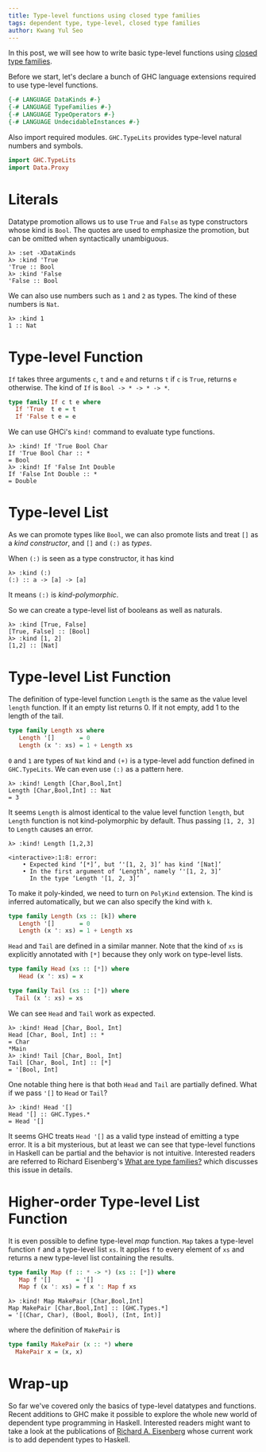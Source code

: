 ```yaml
---
title: Type-level functions using closed type families
tags: dependent type, type-level, closed type families
author: Kwang Yul Seo
---
```

In this post, we will see how to write basic type-level functions using [closed type families][closed].

Before we start, let's declare a bunch of GHC language extensions required to use type-level functions.

```haskell
{-# LANGUAGE DataKinds #-}
{-# LANGUAGE TypeFamilies #-}
{-# LANGUAGE TypeOperators #-}
{-# LANGUAGE UndecidableInstances #-}
```

Also import required modules. `GHC.TypeLits` provides type-level natural numbers and symbols.

```haskell
import GHC.TypeLits
import Data.Proxy
```

# Literals

Datatype promotion allows us to use `True` and `False` as type constructors whose kind is `Bool`. The quotes are used to emphasize the promotion, but can be omitted when syntactically unambiguous.

```
λ> :set -XDataKinds
λ> :kind 'True
'True :: Bool
λ> :kind 'False
'False :: Bool
```

We can also use numbers such as `1` and `2` as types. The kind of these numbers is `Nat`.

```
λ> :kind 1
1 :: Nat
```

# Type-level Function

`If` takes three arguments `c`, `t` and `e` and returns `t` if `c` is `True`, returns `e` otherwise. The kind of `If` is `Bool -> * -> * -> *`.

```haskell
type family If c t e where
  If 'True  t e = t
  If 'False t e = e
```

We can use GHCi's `kind!` command to evaluate type functions.

```
λ> :kind! If 'True Bool Char
If 'True Bool Char :: *
= Bool
λ> :kind! If 'False Int Double
If 'False Int Double :: *
= Double
```

# Type-level List

As we can promote types like `Bool`, we can also promote lists and treat `[]` as a *kind constructor*, and `[]` and `(:)` as *types*.

When `(:)` is seen as a type constructor, it has kind

```
λ> :kind (:)
(:) :: a -> [a] -> [a]
```

It means `(:)` is *kind-polymorphic*.

So we can create a type-level list of booleans as well as naturals.

```
λ> :kind [True, False]
[True, False] :: [Bool]
λ> :kind [1, 2]
[1,2] :: [Nat]
```

# Type-level List Function

The definition of type-level function `Length` is the same as the value level `length` function. If it an empty list returns 0. If it not empty, add 1 to the length of the tail.

```haskell
type family Length xs where
   Length '[]       = 0
   Length (x ': xs) = 1 + Length xs
```

`0` and `1` are types of `Nat` kind and `(+)` is a type-level add function defined in `GHC.TypeLits`. We can even use `(:)` as a pattern here.

```
λ> :kind! Length [Char,Bool,Int]
Length [Char,Bool,Int] :: Nat
= 3
```

It seems `Length` is almost identical to the value level function `length`, but `Length` function is not kind-polymorphic by default. Thus passing `[1, 2, 3]` to `Length` causes an error.

```
λ> :kind! Length [1,2,3]

<interactive>:1:8: error:
    • Expected kind ‘[*]’, but ‘'[1, 2, 3]’ has kind ‘[Nat]’
    • In the first argument of ‘Length’, namely ‘'[1, 2, 3]’
      In the type ‘Length '[1, 2, 3]’
```

To make it poly-kinded, we need to turn on `PolyKind` extension. The kind is inferred automatically, but we can also specify the kind with `k`.

```haskell
type family Length (xs :: [k]) where
   Length '[]       = 0
   Length (x ': xs) = 1 + Length xs
```

`Head` and `Tail` are defined in a similar manner. Note that the kind of `xs` is explicitly annotated with `[*]` because they only work on type-level lists.

```haskell
type family Head (xs :: [*]) where
   Head (x ': xs) = x

type family Tail (xs :: [*]) where
  Tail (x ': xs) = xs
```

We can see `Head` and `Tail` work as expected.

```
λ> :kind! Head [Char, Bool, Int]
Head [Char, Bool, Int] :: *
= Char
*Main
λ> :kind! Tail [Char, Bool, Int]
Tail [Char, Bool, Int] :: [*]
= '[Bool, Int]
```

One notable thing here is that both `Head` and `Tail` are partially defined. What if we pass `'[]` to `Head` or `Tail`?

```
λ> :kind! Head '[]
Head '[] :: GHC.Types.*
= Head '[]
```

It seems GHC treats `Head '[]` as a valid type instead of emitting a type error. It is a bit mysterious, but at least we can see that type-level functions in Haskell can be partial and the behavior is not intuitive. Interested readers are referred to Richard Eisenberg's [What are type families?][type-families] which discusses this issue in details.

# Higher-order Type-level List Function

It is even possible to define type-level *map* function. `Map` takes a type-level function `f` and a type-level list `xs`. It applies `f` to every element of `xs` and returns a new type-level list containing the results.

```haskell
type family Map (f :: * -> *) (xs :: [*]) where
   Map f '[]       = '[]
   Map f (x ': xs) = f x ': Map f xs
```

```
λ> :kind! Map MakePair [Char,Bool,Int]
Map MakePair [Char,Bool,Int] :: [GHC.Types.*]
= '[(Char, Char), (Bool, Bool), (Int, Int)]
```

where the definition of `MakePair` is

```haskell
type family MakePair (x :: *) where
  MakePair x = (x, x)
```

# Wrap-up

So far we've covered only the basics of type-level datatypes and functions. Recent additions to GHC make it possible to explore the whole new world of dependent type programming in Haskell. Interested readers might want to take a look at the publications of [Richard A. Eisenberg][Eisenberg] whose current work is to add dependent types to Haskell.

[closed]: https://github.com/ghc/ghc/commit/569b26526403df4d88fe2a6d64c7dade09d003ad
[type-families]: https://typesandkinds.wordpress.com/2015/09/09/what-are-type-families/
[Eisenberg]: http://cs.brynmawr.edu/~rae/
